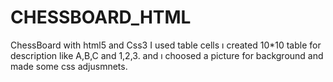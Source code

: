 # CHESSBOARD_HTML
ChessBoard with html5 and Css3
I used table cells 
ı created 10*10 table for description like A,B,C and 1,2,3.
and ı choosed a picture for background and made some css adjusmnets.
